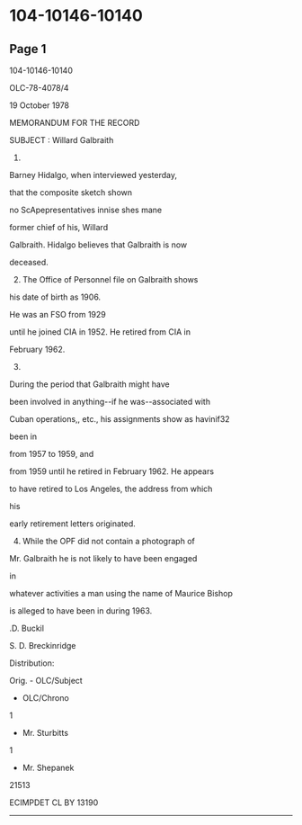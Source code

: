 # 104-10146-10140

## Page 1

104-10146-10140

OLC-78-4078/4

19 October 1978

MEMORANDUM FOR THE RECORD

SUBJECT : Willard Galbraith

1.

Barney Hidalgo, when interviewed yesterday,

that the composite sketch shown

no ScApepresentatives innise shes mane

former chief of his, Willard

Galbraith. Hidalgo believes that Galbraith is now

deceased.

2. The Office of Personnel file on Galbraith shows

his date of birth as 1906.

He was an FSO from 1929

until he joined CIA in 1952. He retired from CIA in

February 1962.

3.

During the period that Galbraith might have

been involved in anything--if he was--associated with

Cuban operations,, etc., his assignments show as havinif32

been in

from 1957 to 1959, and

from 1959 until he retired in February 1962. He appears

to have retired to Los Angeles, the address from which

his

early retirement letters originated.

4. While the OPF did not contain a photograph of

Mr. Galbraith he is not likely to have been engaged

in

whatever activities a man using the name of Maurice Bishop

is alleged to have been in during 1963.

.D. Buckil

S. D. Breckinridge

Distribution:

Orig. - OLC/Subject

- OLC/Chrono

1

- Mr. Sturbitts

1

- Mr. Shepanek

21513

ECIMPDET CL BY 13190

---

